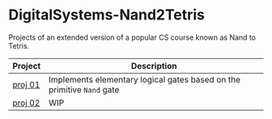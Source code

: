# DigitalSystems-Nand2Tetris
Projects of an extended version of a popular CS course known as Nand to Tetris.


| Project | Description |
| --- | --- |
| [proj 01](https://github.com/AdirBens/DigitalSystems-Nand2Tetris/tree/main/01) | Implements elementary logical gates based on the primitive `Nand` gate |
| [proj 02](https://github.com/AdirBens/DigitalSystems-Nand2Tetris/tree/main/02) | WIP |
